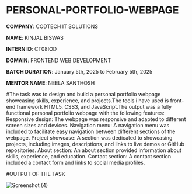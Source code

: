 # PERSONAL-PORTFOLIO-WEBPAGE

**COMPANY**: CODTECH IT SOLUTIONS

**NAME**: KINJAL BISWAS

**INTERN ID**: CT08IOD

**DOMAIN**: FRONTEND WEB DEVELOPMENT

**BATCH DURATION**:  January 5th, 2025 to February 5th, 2025

**MENTOR NAME**: NEELA SANTHOSH

#The task was to design and build a personal portfolio webpage showcasing skills, experience, and projects.The tools i have used is front-end framework HTML5, CSS3, and JavaScript.The output was a fully functional personal portfolio webpage with the following features: Responsive design: The webpage was responsive and adapted to different screen sizes and devices. Navigation menu: A navigation menu was included to facilitate easy navigation between different sections of the webpage. Project showcase: A section was dedicated to showcasing projects, including images, descriptions, and links to live demos or GitHub repositories. About section: An about section provided information about skills, experience, and education. Contact section: A contact section included a contact form and links to social media profiles.


#OUTPUT OF THE TASK

![Screenshot (4)](https://github.com/user-attachments/assets/7c7d8239-f416-4e36-a872-d71ad3bb1496)
